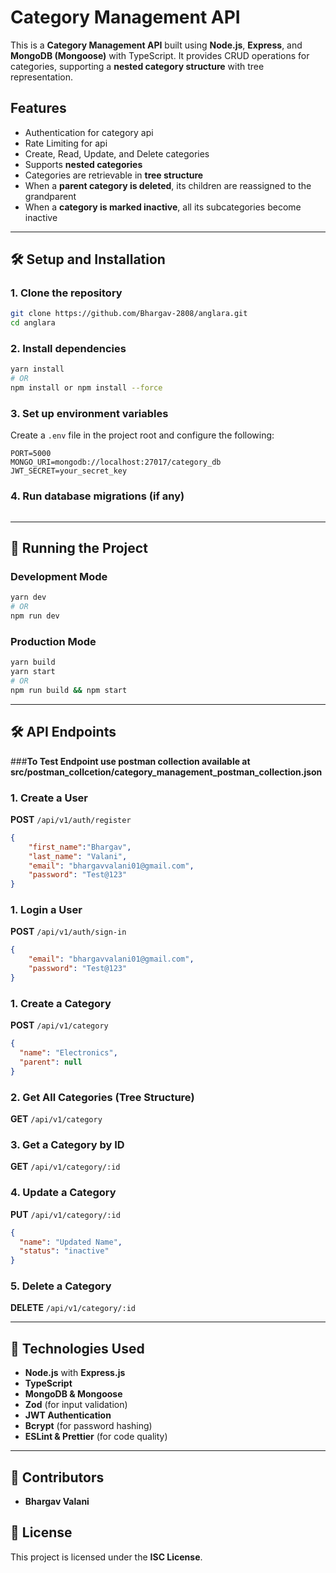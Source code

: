 # Category Management API

This is a **Category Management API** built using **Node.js**, **Express**, and **MongoDB (Mongoose)** with TypeScript. It provides CRUD operations for categories, supporting a **nested category structure** with tree representation.

## Features
- Authentication for category api
- Rate Limiting for api
- Create, Read, Update, and Delete categories
- Supports **nested categories**
- Categories are retrievable in **tree structure**
- When a **parent category is deleted**, its children are reassigned to the grandparent
- When a **category is marked inactive**, all its subcategories become inactive

---

## 🛠️ Setup and Installation

### **1. Clone the repository**
```sh
git clone https://github.com/Bhargav-2808/anglara.git
cd anglara
```

### **2. Install dependencies**
```sh
yarn install 
# OR 
npm install or npm install --force
```

### **3. Set up environment variables**
Create a `.env` file in the project root and configure the following:
```env
PORT=5000
MONGO_URI=mongodb://localhost:27017/category_db
JWT_SECRET=your_secret_key
```

### **4. Run database migrations (if any)**
```sh
```

---

## 🚀 Running the Project

### **Development Mode**
```sh
yarn dev 
# OR
npm run dev
```

### **Production Mode**
```sh
yarn build 
yarn start 
# OR
npm run build && npm start
```

---

## 🛠️ API Endpoints


###**To Test Endpoint use postman collection available at src/postman_collcetion/category_management_postman_collection.json**

### **1. Create a User**
**POST** `/api/v1/auth/register`
```json
{
    "first_name":"Bhargav",
    "last_name": "Valani",
    "email": "bhargavvalani01@gmail.com",
    "password": "Test@123"
}
```

### **1. Login a User**
**POST** `/api/v1/auth/sign-in`
```json
{
    "email": "bhargavvalani01@gmail.com",
    "password": "Test@123"
}
```


### **1. Create a Category**
**POST** `/api/v1/category`
```json
{
  "name": "Electronics",
  "parent": null  
}
```

### **2. Get All Categories (Tree Structure)**
**GET** `/api/v1/category`

### **3. Get a Category by ID**
**GET** `/api/v1/category/:id`

### **4. Update a Category**
**PUT** `/api/v1/category/:id`
```json
{
  "name": "Updated Name",
  "status": "inactive"
}
```

### **5. Delete a Category**
**DELETE** `/api/v1/category/:id`

---

## 📌 Technologies Used
- **Node.js** with **Express.js**
- **TypeScript**
- **MongoDB & Mongoose**
- **Zod** (for input validation)
- **JWT Authentication**
- **Bcrypt** (for password hashing)
- **ESLint & Prettier** (for code quality)

---

## 👥 Contributors
- **Bhargav Valani** 

## 📜 License
This project is licensed under the **ISC License**.

